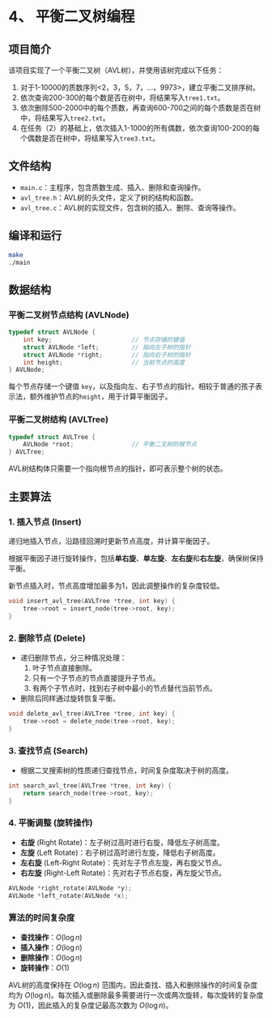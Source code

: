 # 4、 平衡二叉树编程

## 项目简介

该项目实现了一个平衡二叉树（AVL树），并使用该树完成以下任务：

1. 对于1-10000的质数序列<2，3，5，7，…，9973>，建立平衡二叉排序树。
2. 依次查询200-300的每个数是否在树中，将结果写入`tree1.txt`。
3. 依次删除500-2000中的每个质数，再查询600-700之间的每个质数是否在树中，将结果写入`tree2.txt`。
4. 在任务（2）的基础上，依次插入1-1000的所有偶数，依次查询100-200的每个偶数是否在树中，将结果写入`tree3.txt`。

## 文件结构

- `main.c`：主程序，包含质数生成、插入、删除和查询操作。
- `avl_tree.h`：AVL树的头文件，定义了树的结构和函数。
- `avl_tree.c`：AVL树的实现文件，包含树的插入、删除、查询等操作。

## 编译和运行

```bash
make
./main
```

## 数据结构  

### 平衡二叉树节点结构 (AVLNode)  

```c
typedef struct AVLNode {
    int key;                      // 节点存储的键值
    struct AVLNode *left;         // 指向左子树的指针
    struct AVLNode *right;        // 指向右子树的指针
    int height;                   // 当前节点的高度
} AVLNode;
```
每个节点存储一个键值 `key`，以及指向左、右子节点的指针。相较于普通的孩子表示法，额外维护节点的`height`，用于计算平衡因子。  

### 平衡二叉树结构 (AVLTree)  
```c
typedef struct AVLTree {
    AVLNode *root;                // 平衡二叉树的根节点
} AVLTree;
```

AVL树结构体只需要一个指向根节点的指针，即可表示整个树的状态。  

## 主要算法  

### 1. 插入节点 (Insert)  
递归地插入节点，沿路径回溯时更新节点高度，并计算平衡因子。 

根据平衡因子进行旋转操作，包括**单右旋**、**单左旋**、**左右旋**和**右左旋**，确保树保持平衡。  

新节点插入时，节点高度增加最多为1，因此调整操作的复杂度较低。  

```c
void insert_avl_tree(AVLTree *tree, int key) {
    tree->root = insert_node(tree->root, key);
}
```

### 2. 删除节点 (Delete)  
- 递归删除节点，分三种情况处理：  
  1. 叶子节点直接删除。  
  2. 只有一个子节点的节点直接提升子节点。  
  3. 有两个子节点时，找到右子树中最小的节点替代当前节点。  
- 删除后同样通过旋转恢复平衡。  

```c
void delete_avl_tree(AVLTree *tree, int key) {
    tree->root = delete_node(tree->root, key);
}
```

### 3. 查找节点 (Search)  
- 根据二叉搜索树的性质递归查找节点，时间复杂度取决于树的高度。  

```c
int search_avl_tree(AVLTree *tree, int key) {
    return search_node(tree->root, key);
}
```

### 4. 平衡调整 (旋转操作)  
- **右旋** (Right Rotate)：左子树过高时进行右旋，降低左子树高度。  
- **左旋** (Left Rotate)：右子树过高时进行左旋，降低右子树高度。  
- **左右旋** (Left-Right Rotate)：先对左子节点左旋，再右旋父节点。  
- **右左旋** (Right-Left Rotate)：先对右子节点右旋，再左旋父节点。  

```c
AVLNode *right_rotate(AVLNode *y);
AVLNode *left_rotate(AVLNode *x);
```

### 算法的时间复杂度  

- **查找操作**：$O(\log n)$
- **插入操作**：$O(\log n)$ 
- **删除操作**：$O(\log n)$
- **旋转操作**：$O(1)$  

AVL树的高度保持在 $O(\log n)$ 范围内，因此查找、插入和删除操作的时间复杂度均为 $O(\log n)$。每次插入或删除最多需要进行一次或两次旋转，每次旋转的复杂度为 $O(1)$，因此插入的复杂度记最高次数为 $O(\log n)$。